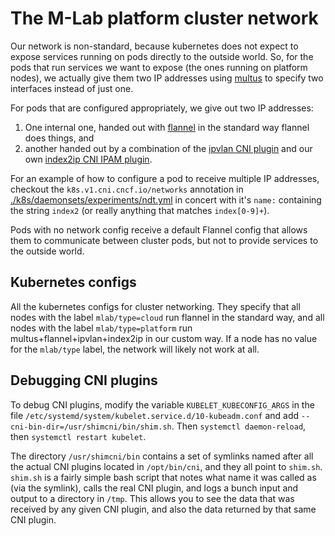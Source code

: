 # The M-Lab platform cluster network 

Our network is non-standard, because kubernetes does not expect to expose
services running on pods directly to the outside world.  So, for the pods that
run services we want to expose (the ones running on platform nodes), we actually
give them two IP addresses using [multus](https://github.com/intel/multus-cni)
to specify two interfaces instead of just one.

For pods that are configured appropriately, we give out two IP addresses:
1. One internal one, handed out
with [flannel](https://github.com/coreos/flannel) in the standard way flannel
does things, and
2. another handed out by a combination of the [ipvlan CNI
plugin](https://github.com/containernetworking/plugins/tree/master/plugins/main/ipvlan)
and our own [index2ip CNI IPAM plugin](https://github.com/m-lab/index2ip).

For an example of how to configure a pod to receive multiple IP addresses,
checkout the `k8s.v1.cni.cncf.io/networks` annotation in
[./k8s/daemonsets/experiments/ndt.yml](./k8s/daemonsets/experiments/ndt.yml) in
concert with it's `name:` containing the string `index2` (or really anything
that matches `index[0-9]+`).

Pods with no network config receive a default Flannel config that allows them to
communicate between cluster pods, but not to provide services to the outside
world.

## Kubernetes configs

All the kubernetes configs for cluster networking. They specify that all nodes
with the label `mlab/type=cloud` run flannel in the standard way, and all nodes
with the label `mlab/type=platform` run multus+flannel+ipvlan+index2ip in our
custom way. If a node has no value for the `mlab/type` label, the network will
likely not work at all.

## Debugging CNI plugins

To debug CNI plugins, modify the variable `KUBELET_KUBECONFIG_ARGS` in the file
`/etc/systemd/system/kubelet.service.d/10-kubeadm.conf` and add
`--cni-bin-dir=/usr/shimcni/bin/shim.sh`. Then `systemctl daemon-reload`, then
`systemctl restart kubelet`.

The directory `/usr/shimcni/bin` contains a set of symlinks named after all the
actual CNI plugins located in `/opt/bin/cni`, and they all point to `shim.sh`.
`shim.sh` is a fairly simple bash script that notes what name it was called as
(via the symlink), calls the real CNI plugin, and logs a bunch input and output
to a directory in `/tmp`. This allows you to see the data that was received by
any given CNI plugin, and also the data returned by that same CNI plugin.
